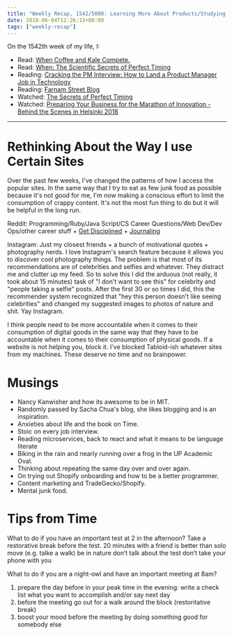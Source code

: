 ```yaml
---
title: "Weekly Recap, 1542/5000: Learning More About Products/Studying Interview Processes"
date: 2018-06-04T12:26:13+08:00
tags: ["weekly-recap"]
---
```


On the 1542th week of my life, I:

- Read: [When Coffee and Kale Compete.](http://www.whencoffeeandkalecompete.com/)
- Read: [When: The Scientific Secrets of Perfect Timing](https://www.amazon.com/When-Scientific-Secrets-Perfect-Timing/dp/0735210624/)
- Reading: [Cracking the PM Interview: How to Land a Product Manager Job in Technology](https://www.amazon.com/Cracking-PM-Interview-Product-Technology/dp/0984782818)
- Reading: [Farnam Street Blog](https://www.fs.blog/)
- Watched: [The Secrets of Perfect Timing](https://www.youtube.com/watch?v=EbicgT4KrWc)
- Watched: [Preparing Your Business for the Marathon of Innovation - Behind the Scenes in Helsinki 2018](https://www.youtube.com/watch?v=Gh-j6Jb8EfU)

---

# Rethinking About the Way I use Certain Sites

Over the past few weeks, I've changed the patterns of how I access the popular sites. In the same way that I try to eat as few junk food as possible because it's not good for me, I'm now making a conscious effort to limit the consumption of crappy content. It's not the most fun thing to do but it will be helpful in the long run.

Reddit: Programming/Ruby/Java Script/CS Career Questions/Web Dev/Dev Ops/other career stuff + [Get Disciplined](https://reddit.com/r/getdisciplined) + [Journaling](https://reddit.com/r/journaling)

Instagram: Just my closest friends + a bunch of motivational quotes + photography nerds. I love Instagram's search feature because it allows you to discover cool photography things. The problem is that most of its recommendations are of celebrities and selfies and whatever. They distract me and clutter up my feed. So to solve this I did the arduous (not really, it took about 15 minutes) task of "I don't want to see this" for celebrity and "people taking a selfie" posts. After the first 30 or so times I did, this the recommender system recognized that "hey this person doesn't like seeing celebrities" and changed my suggested images to photos of nature and shit. Yay Instagram.

I think people need to be more accountable when it comes to their consumption of digital goods in the same way that they have to be accountable when it comes to their consumption of physical goods. If a website is not helping you, block it. I've blocked Tabloid-ish whatever sites from my machines. These deserve no time and no brainpower.

# Musings

- Nancy Kanwisher and how its awesome to be in MIT.
- Randomly passed by Sacha Chua's blog, she likes blogging and is an inspiration.
- Anxieties about life and the book on Time.
- Stoic on every job interview.
- Reading microservices, back to react and what it means to be language literate
- Biking in the rain and nearly running over a frog in the UP Academic Oval.
- Thinking about repeating the same day over and over again.
- On trying out Shopify onboarding and how to be a better programmer.
- Content marketing and TradeGecko/Shopify.
- Mental junk food.

# Tips from Time

What to do if you have an important test at 2 in the afternoon?
Take a restorative break before the test.
20 minutes
with a friend is better than solo
move (e.g. talke a walk)
be in nature
don’t talk about the test
don’t take your phone with you

What to do if you are a night-owl and have an important meeting at 8am?
1) prepare the day before in your peak time in the evening: write a check list what you want to accomplish and/or say next day
2) before the meeting go out for a walk around the block (restoritative break)
3) boost your mood before the meeting by doing something good for somebody else

